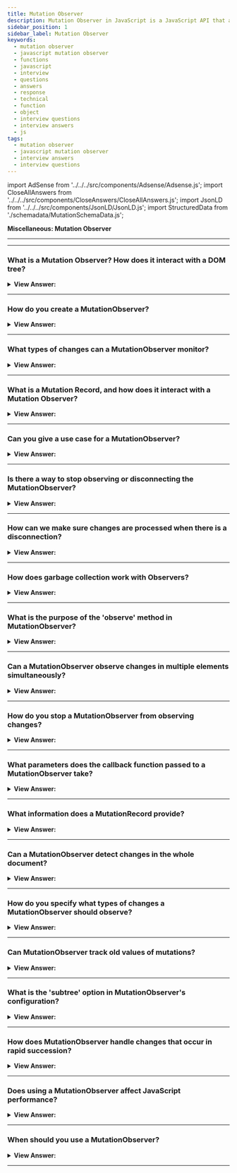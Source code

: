 ```yaml
---
title: Mutation Observer
description: Mutation Observer in JavaScript is a JavaScript API that allows you to observe changes in the DOM. - JavaScript Interview Questions & Answers
sidebar_position: 1
sidebar_label: Mutation Observer
keywords:
  - mutation observer
  - javascript mutation observer
  - functions
  - javascript
  - interview
  - questions
  - answers
  - response
  - technical
  - function
  - object
  - interview questions
  - interview answers
  - js
tags:
  - mutation observer
  - javascript mutation observer
  - interview answers
  - interview questions
---
```


import AdSense from '../../../src/components/Adsense/Adsense.js';
import CloseAllAnswers from '../../../src/components/CloseAnswers/CloseAllAnswers.js';
import JsonLD from '../../../src/components/JsonLD/JsonLD.js';
import StructuredData from './schemadata/MutationSchemaData.js';

<JsonLD data={StructuredData} />

<head>
  <title>Mutation Observer | JavaScript Frontend Interview Questions</title>
</head>

**Miscellaneous: Mutation Observer**

---

<AdSense />

---

<CloseAllAnswers />

### What is a Mutation Observer? How does it interact with a DOM tree?

<details>
  <summary><strong>View Answer:</strong></summary>
  <div>
  <div><strong>Interview Response:</strong> MutationObserver is a built-in object that observes a DOM element and fires a callback when it detects a change. It was designed to replace the older Mutation Events feature, part of the DOM3 Events specification.
    </div><br/>
  <div><strong>Technical Details:</strong> To keep your web page up-to-date with any changes made to its structure, you can use a MutationObserver - a DOM observer that registers a callback function that is called whenever the DOM tree is changed. For instance, you can use a MutationObserver to monitor changes to the list of items in a ul element, and update the page accordingly whenever an item is added or removed from the list. This makes MutationObservers a powerful tool, especially when dealing with pages that have a lot of dynamic content.
    </div><br/>
    <strong>Syntax: </strong> let observer = new MutationObserver(callback);<br /><br />
  </div>
  <div><strong className="codeExample">Code Example:</strong><br /><br />

  <div></div>

```js
// Select the target node
const targetNode = document.getElementById('my-element');

// Create an observer instance
const observer = new MutationObserver((mutationsList, observer) => {
  // Handle the mutations
  for (let mutation of mutationsList) {
    if (mutation.type === 'childList') {
      console.log('A child node has been added or removed.');
    } else if (mutation.type === 'attributes') {
      console.log('The ' + mutation.attributeName + ' attribute was modified.');
    }
  }
});

// Configuration of the observer
const config = {
  attributes: true,
  childList: true,
  subtree: true
};

// Start observing the target node
observer.observe(targetNode, config);

// Later, you can disconnect the observer
// observer.disconnect();

```

  </div>
</details>

---

### How do you create a MutationObserver?

<details>
  <summary><strong>View Answer:</strong></summary>
  <div>
  <div><strong>Interview Response:</strong> A MutationObserver is created by instantiating a new MutationObserver object and providing a callback function to handle mutations.
  </div><br />
  <div><strong className="codeExample">Code Example:</strong><br /><br />

  <div></div>

```js
let observer = new MutationObserver(callback);
```

  </div>
  </div>
</details>

---

### What types of changes can a MutationObserver monitor?

<details>
  <summary><strong>View Answer:</strong></summary>
  <div>
  <div><strong>Interview Response:</strong> A MutationObserver can monitor changes to the DOM, including changes to an element's attributes, text content, or child nodes, as well as addition or removal of elements in the tree.
  </div><br />
  <div><strong className="codeExample">Code Example:</strong><br /><br />

  <div></div>

```js
// Select the node that will be observed for mutations
let targetNode = document.getElementById('target');

// Create an observer instance linked to the callback function
let observer = new MutationObserver(function(mutationsList, observer) {
    for(let mutation of mutationsList) {
        if (mutation.type === 'childList') {
            console.log('A child node has been added or removed.');
        }
        else if (mutation.type === 'attributes') {
            console.log('The ' + mutation.attributeName + ' attribute was modified.');
        }
    }
});

// Configuration of the observer: 
let config = { attributes: true, childList: true, subtree: true };

// Start observing the target node for configured mutations
observer.observe(targetNode, config);

// Later, you can stop observing
// observer.disconnect();
```

  </div>
  </div>
</details>

---

### What is a Mutation Record, and how does it interact with a Mutation Observer?

<details>
  <summary><strong>View Answer:</strong></summary>
  <div>
  <div><strong>Interview Response:</strong> A MutationRecord is an object that provides details about a specific DOM change. It's generated by a MutationObserver when a monitored DOM mutation occurs.
    </div><br/>
  <div><strong>Technical Response:</strong> A MutationRecord is an object that provides details about a specific DOM change. It is generated by a MutationObserver when a monitored DOM mutation occurs.</div><br/>
  <div><p><strong>The MutationRecord object has the following properties:</strong></p>
<ul>
<li><strong>type:</strong> The type of mutation that occurred.</li>
<li><strong>target:</strong> The node that was mutated.</li>
<li><strong>addedNodes:</strong> A list of the nodes that were added.</li>
<li><strong>removedNodes:</strong> A list of the nodes that were removed.</li>
<li><strong>changedNodes:</strong> A list of the nodes that were changed.</li>
<li><strong>characterData:</strong> The new character data for the node.</li>
<li><strong>attributeName:</strong> The name of the attribute that was changed.</li>
<li><strong>attributeNamespace:</strong> The namespace of the attribute that was changed.</li>
<li><strong>attributeOldValue:</strong> The old value of the attribute.</li>
<li><strong>attributeNewValue:</strong> The new value of the attribute.</li>
</ul>
    </div>
  </div>
</details>

---

### Can you give a use case for a MutationObserver?

<details>
  <summary><strong>View Answer:</strong></summary>
  <div>
  <div><strong>Interview Response:</strong> A common use case for MutationObserver is to perform actions when specific changes to the DOM occur. For instance, you might want to trigger a function whenever a certain element is added to the page.
    </div><br/>
  <div><strong>Technical Response:</strong> A good use case is when you need to add a third-party script that contains proper functionality and does something unwanted, like injecting unwanted HTML elements. Naturally, the third-party script provides no mechanisms to remove it. Using MutationObserver, we can detect when the unwanted element appears in our DOM and remove it.
    </div><br />
  <div><strong className="codeExample">Code Example:</strong><br /><br />

  <div></div>

```js
// Define a callback function to be executed when mutations are observed
let callback = function(mutationsList, observer) {
    for(let mutation of mutationsList) {
        if (mutation.type === 'childList') {
            let addedNodes = Array.from(mutation.addedNodes);
            let dynamicElements = addedNodes.filter(node => node.classList && node.classList.contains('dynamic-element'));
            if (dynamicElements.length > 0) {
                console.log('A .dynamic-element node has been added.');
                dynamicElements.forEach(node => {
                    // Perform operations with the new dynamic element
                    node.style.color = 'red';
                });
            }
        }
    }
};

// Create a new observer instance linked to the callback function
let observer = new MutationObserver(callback);

// Start observing the document with the configured parameters
observer.observe(document.body, { childList: true, subtree: true });

// Later, you can stop observing
// observer.disconnect();

```

  </div>
  </div>
</details>

---

### Is there a way to stop observing or disconnecting the MutationObserver?

<details>
  <summary><strong>View Answer:</strong></summary>
  <div>
  <div><strong>Interview Response:</strong> Yes, you can stop or disconnect the observer by calling the `disconnect()` method. It tells the observer to stop watching for mutations. We can reuse the observer by calling its `observe()` method again.
    </div><br />
    <strong>Syntax: </strong> observer.disconnect();<br /><br />
  <div><strong className="codeExample">Code Example:</strong><br /><br />

  <div></div>

```js
// Select the node that will be observed for mutations
let targetNode = document.getElementById('target');

// Define a callback function to be executed when mutations are observed
let callback = function(mutationsList, observer) {
    for(let mutation of mutationsList) {
        if (mutation.type === 'childList') {
            console.log('A child node has been added or removed.');
        }
    }
};

// Create a new observer instance linked to the callback function
let observer = new MutationObserver(callback);

// Configuration of the observer: 
let config = { childList: true };

// Start observing the target node for configured mutations
observer.observe(targetNode, config);

// Later, you can stop observing
observer.disconnect();
```

  </div>
  </div>
</details>

---

### How can we make sure changes are processed when there is a disconnection?

<details>
  <summary><strong>View Answer:</strong></summary>
  <div>
  <div><strong>Interview Response:</strong> When we cease observing, it's conceivable that the observer hasn't yet processed some changes. In such instances, we employ the observer. `observer.takeRecords()` returns a list of unprocessed mutation records that occurred but remained handled by the callback.
    </div><br />
  <div><strong className="codeExample">Code Example:</strong><br /><br />

  <div></div>

```js
// get a list of unprocessed mutations
// should be called before disconnecting,
// if you care about possibly unhandled recent mutations
let mutationRecords = observer.takeRecords();

// stop tracking changes
observer.disconnect();
```

  </div>
  </div>
</details>

---

### How does garbage collection work with Observers?

<details>
  <summary><strong>View Answer:</strong></summary>
  <div>
  <div><strong>Interview Response:</strong> An Observer does not prevent garbage collection of its target. If the target or observer is dereferenced and not reachable, it can be garbage collected.
    </div>
  <div><strong>Technical Response:</strong> Internally, observers employ weak references to nodes. A node can be trash collected if it is deleted from the DOM and becomes inaccessible, and the observation of a DOM node does not stop garbage collection. With MutationObserver, it is important to explicitly disconnect the observer when you are done with it, especially when the observer is scoped globally or outside of the function that starts it. If not disconnected, the observer keeps watching for mutations, which could lead to memory leaks.
    </div><br />
  <div><strong className="codeExample">Code Example:</strong><br /><br />

  <div></div>

```js
function observeNode(node) {
    // Create an observer instance
    let observer = new MutationObserver(function() {
        console.log('Node changed!');
    });

    // Start observing the node for configured mutations
    observer.observe(node, { attributes: true, childList: true, subtree: true });

    // Return the observer
    return observer;
}

// Assume someNode is a DOM node
let someNode = document.getElementById('target');

let observer = observeNode(someNode);

// When you're done observing changes, disconnect the observer
// This allows the JavaScript engine to garbage collect the observer instance, avoiding a memory leak
setTimeout(() => {
    observer.disconnect();
}, 5000); // Stop observing after 5 seconds
```

  </div>
  </div>
</details>

---

### What is the purpose of the 'observe' method in MutationObserver?

<details>
  <summary><strong>View Answer:</strong></summary>
  <div>
  <div><strong>Interview Response:</strong> The observe method in MutationObserver is used to monitor changes to DOM nodes and their descendants. It can be used to detect changes such as insertions, deletions, and modifications of elements.
  </div>
  </div>
</details>

---

### Can a MutationObserver observe changes in multiple elements simultaneously?

<details>
  <summary><strong>View Answer:</strong></summary>
  <div>
  <div><strong>Interview Response:</strong> Yes, a MutationObserver can observe changes in multiple elements simultaneously. It does this by registering multiple MutationObservers, each of which observes a different set of elements. When any of the observed elements changes, the MutationObserver will be notified.
  </div><br />
  <div><strong className="codeExample">Code Example:</strong><br /><br />

  <div></div>

```js
// call `observe()` on that MutationObserver instance,
// passing it the element to observe, and the options object
observer.observe(elementToObserve, { subtree: true, childList: true });
```

  </div>
  </div>
</details>

---

### How do you stop a MutationObserver from observing changes?

<details>
  <summary><strong>View Answer:</strong></summary>
  <div>
  <div><strong>Interview Response:</strong> By using the `disconnect` method, you can stop a MutationObserver from monitoring changes in the DOM.
  </div>
  </div>
</details>

---

### What parameters does the callback function passed to a MutationObserver take?

<details>
  <summary><strong>View Answer:</strong></summary>
  <div>
  <div><strong>Interview Response:</strong> The callback function takes two parameters: an array of MutationRecords and the MutationObserver instance itself.
  </div><br />
  <div><strong className="codeExample">Code Example:</strong><br /><br />

  <div></div>

```js
// Define a callback function to be executed when mutations are observed
let callback = function(mutationsList, observer) {
    for(let mutation of mutationsList) {
        if (mutation.type === 'childList') {
            console.log('A child node has been added or removed.');
        }
        else if (mutation.type === 'attributes') {
            console.log(`The ${mutation.attributeName} attribute was modified on ${mutation.target.nodeName}`);
        }
    }
};

// Create a new observer instance linked to the callback function
let observer = new MutationObserver(callback);

// Start observing the document with the configured parameters
observer.observe(document.body, { attributes: true, childList: true, subtree: true });

// Later, you can stop observing
// observer.disconnect();
```

  </div>
  </div>
</details>

---

### What information does a MutationRecord provide?

<details>
  <summary><strong>View Answer:</strong></summary>
  <div>
  <div><strong>Interview Response:</strong> A MutationRecord provides details about a specific mutation, like the type of mutation, target node, and the previous and new values.
  </div>
  </div>
</details>

---

### Can a MutationObserver detect changes in the whole document?

<details>
  <summary><strong>View Answer:</strong></summary>
  <div>
  <div><strong>Interview Response:</strong> Yes, by invoking the `observe` method on the document object or the root node of your DOM.
  </div>
  </div>
</details>

---

### How do you specify what types of changes a MutationObserver should observe?

<details>
  <summary><strong>View Answer:</strong></summary>
  <div>
  <div><strong>Interview Response:</strong> You specify what changes a MutationObserver should observe by passing a configuration object to the `observe()` method. The object can have properties: `childList`, `attributes`, `characterData`, and `subtree`.
  </div><br />
  <div><strong className="codeExample">Code Example:</strong><br /><br />

  <div></div>

```js
// Select the node that will be observed for mutations
let targetNode = document.getElementById('target');

// Define a callback function to be executed when mutations are observed
let callback = function(mutationsList, observer) {
    for(let mutation of mutationsList) {
        if (mutation.type === 'childList') {
            console.log('A child node has been added or removed.');
        } else if (mutation.type === 'attributes') {
            console.log('The ' + mutation.attributeName + ' attribute was modified.');
        }
    }
};

// Create a new observer instance linked to the callback function
let observer = new MutationObserver(callback);

// Configuration of the observer: 
let config = { attributes: true, childList: true };

// Start observing the target node for configured mutations
observer.observe(targetNode, config);

// Later, you can stop observing
// observer.disconnect();
```

  </div>
  </div>
</details>

---

### Can MutationObserver track old values of mutations?

<details>
  <summary><strong>View Answer:</strong></summary>
  <div>
  <div><strong>Interview Response:</strong> Yes, a `MutationObserver` can track old values of mutations. This can be done by setting the `attributeOldValue` or `characterDataOldValue` properties to `true` in the observer's configuration.
  </div><br />
  <div><strong className="codeExample">Code Example:</strong><br /><br />

  <div></div>

```js
// Create a new observer instance linked to the callback function
let observer = new MutationObserver(callback);

// Configuration of the observer:
let config = { attributes: true, attributeOldValue: true };

// Start observing the target node for configured mutations
observer.observe(targetNode, config);

// Later, you can stop observing
// observer.disconnect();
```

  </div>
  </div>
</details>

---

### What is the 'subtree' option in MutationObserver's configuration?

<details>
  <summary><strong>View Answer:</strong></summary>
  <div>
  <div><strong>Interview Response:</strong> The 'subtree' option, when set to true, directs the MutationObserver to also observe changes in the descendants of the target node.
  </div><br />
  <div><strong className="codeExample">Code Example:</strong><br /><br />

  <div></div>

```js
// Configuration of the observer:
let config = { attributes: true, subtree: true };
```

  </div>
  </div>
</details>

---

### How does MutationObserver handle changes that occur in rapid succession?

<details>
  <summary><strong>View Answer:</strong></summary>
  <div>
  <div><strong>Interview Response:</strong> MutationObserver batches changes that occur in quick succession and calls the callback function once with all changes.
  </div>
  </div>
</details>

---

### Does using a MutationObserver affect JavaScript performance?

<details>
  <summary><strong>View Answer:</strong></summary>
  <div>
  <div><strong>Interview Response:</strong> Yes, MutationObservers can impact performance if used excessively or improperly due to the overhead of monitoring DOM changes.
  </div>
  </div>
</details>

---

### When should you use a MutationObserver?

<details>
  <summary><strong>View Answer:</strong></summary>
  <div>
  <div><strong>Interview Response:</strong> We should use MutationObserver when we need to react to DOM changes that can't be tracked through event handlers or other means.
  </div>
  </div>
</details>

---
